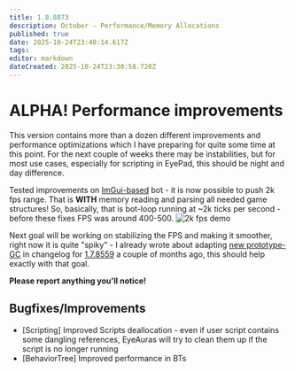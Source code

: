 ```yaml
---
title: 1.8.8873
description: October - Performance/Memory Allocations
published: true
date: 2025-10-24T23:40:14.617Z
tags: 
editor: markdown
dateCreated: 2025-10-24T23:30:58.720Z
---
```


# ALPHA! Performance improvements 
This version contains more than a dozen different improvements and performance optimizations which I have preparing for quite some time at this point. 
For the next couple of weeks there may be instabilities, but for most use cases, especially for scripting in EyePad, this should be night and day difference.

Tested improvements on [ImGui-based](https://wiki.eyeauras.net/en/scripting/imgui/getting-started) bot - it is now possible to push 2k fps range. That is **WITH** memory reading and parsing all needed game structures! So, basically, that is bot-loop running at ~2k ticks per second - before these fixes FPS was around 400-500. 
![2k fps demo](https://s3.eyeauras.net/media/2025/10/ezgif-2a1e3536814952.gif)

Next goal will be working on stabilizing the FPS and making it smoother, right now it is quite "spiky" - I already wrote about adapting [new prototype-GC](https://blog.applied-algorithms.tech/a-sub-millisecond-gc-for-net) in changelog for [1.7.8559](/en/changelogs/8559) a couple of months ago, this should help exactly with that goal. 

**Please report anything you'll notice!**

## Bugfixes/Improvements
- [Scripting] Improved Scripts deallocation - even if user script contains some dangling references, EyeAuras will try to clean them up if the script is no longer running
- [BehaviorTree] Improved performance in BTs
